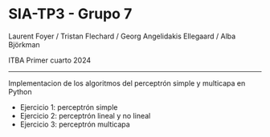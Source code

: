 # SIA-TP3 - Grupo 7
Laurent Foyer / Tristan Flechard / Georg Angelidakis Ellegaard / Alba Björkman

ITBA Primer cuarto 2024
____

Implementacion de los algoritmos del perceptrón simple y multicapa en Python
- Ejercicio 1: perceptrón simple
- Ejercicio 2: perceptrón lineal y no lineal
- Ejercicio 3: perceptrón multicapa
